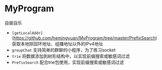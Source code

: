# MyProgram

自娱自乐


- `[getLocalAddr]`(https://github.com/hemingyuan/MyProgram/tree/master/PrefixSearch) 获取本地除回环地址、组播地址以外的IPv4地址
- `groupChat` 支持简单的群聊的小程序，为了练习socket
- `trie` 将数据添加到树形结构中，以实现前缀搜索或敏感词过滤
- `PrefixSearch` 配合trie包使用，实现前缀搜索或敏感词过滤
